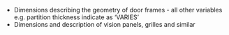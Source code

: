- Dimensions describing the geometry of door frames - all other variables e.g. partition thickness indicate as ‘VARIES’
- Dimensions and description of vision panels, grilles and similar